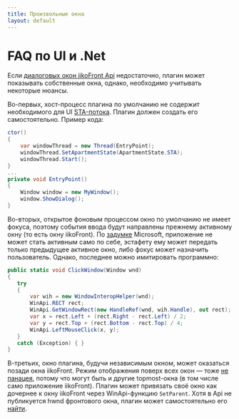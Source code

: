```yaml
---
title: Произвольные окна
layout: default
---
```

# FAQ по UI и .Net 
Если [диалоговых окон iikoFront Api](ViewManager.html "ViewManager") недостаточно, плагин может показывать собственные окна, однако, необходимо учитывать некоторые нюансы.

Во-первых, хост-процесс плагина по умолчанию не содержит необходимого для UI [STA-потока](https://msdn.microsoft.com/library/ms809971.aspx "Understanding and Using COM Threading Models"). Плагин должен создать его самостоятельно. Пример кода:

```cs
ctor()
{
    var windowThread = new Thread(EntryPoint);
    windowThread.SetApartmentState(ApartmentState.STA);
    windowThread.Start();
}
...
private void EntryPoint()
{
    Window window = new MyWindow();
    window.ShowDialog();
}
```

Во-вторых, открытое фоновым процессом окно по умолчанию не имеет фокуса, поэтому события ввода будут направлены прежнему активному окну (то есть окну iikoFront). По [задумке](https://blogs.msdn.microsoft.com/oldnewthing/20090220-00/?p=19083 "Foreground activation permission is like love: You can’t steal it, it has to be given to you") Microsoft, приложение не может стать активным само по себе, эстафету ему может передать только предыдущее активное окно, либо фокус может назначить пользователь. Однако, последнее можно имитировать программно:
```cs
public static void ClickWindow(Window wnd)
{
   try
   {
       var wih = new WindowInteropHelper(wnd);
       WinApi.RECT rect;
       WinApi.GetWindowRect(new HandleRef(wnd, wih.Handle), out rect);
       var x = rect.Left + (rect.Right - rect.Left) / 2;
       var y = rect.Top + (rect.Bottom - rect.Top) / 4;
       WinApi.LeftMouseClick(x, y);
   }
   catch (Exception) { }
}
```

В-третьих, окно плагина, будучи независимым окном, может оказаться позади окна iikoFront. Режим отображения поверх всех окон — тоже [не панацея](https://social.msdn.microsoft.com/Forums/en-US/fb4a7d5f-c98b-461f-a527-7d5dd4cd03e6/multiple-topmost-windows?forum=wpf "Multiple Topmost Windows"), потому что могут быть и другие topmost-окна (в том числе само приложение iikoFront). Плагин может привязать своё окно как дочернее к окну iikoFront через WinApi-функцию `SetParent`. Хотя в Api не публикуется hwnd фронтового окна, плагин может самостоятельно его [найти](https://stackoverflow.com/questions/10676649/attach-window-to-window-of-another-process).




